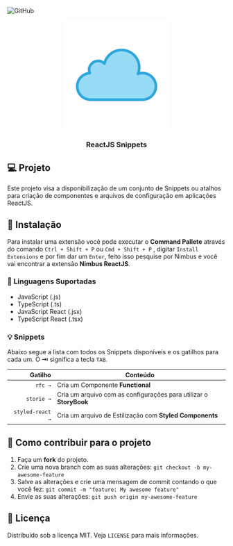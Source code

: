 ![GitHub](https://img.shields.io/github/license/dennerrondinely/nimbus-vscode-reactjs-snippets)


<p align="center">
  <a href="https://dennerrondinely.com">
    <img src="https://raw.githubusercontent.com/dennerrondinely/nimbus-vscode-reactjs-snippets/main/images/nimbus_logo.png" alt="Logo">
  </a>
  <h3 align="center">ReactJS Snippets</h3>
</p>

<!-- ABOUT THE PROJECT -->

## 💻 Projeto

Este projeto visa a disponibilização de um conjunto de Snippets ou atalhos para criação de componentes e arquivos de configuração em aplicações ReactJS.


## 🚀 Instalação

Para instalar uma extensão você pode executar o **Command Pallete** através do comando `Ctrl + Shift + P` ou `Cmd + Shift + P` , digitar `Install Extensions` e por fim dar um `Enter`, feito isso pesquise por Nimbus e você vai encontrar a extensão **Nimbus ReactJS**.

### 🎨 Linguagens Suportadas

- JavaScript (.js)
- TypeScript (.ts)
- JavaScript React (.jsx)
- TypeScript React (.tsx)

### 💡 Snippets

Abaixo segue a lista com todos os Snippets disponíveis e os gatilhos para cada um. O **⇥** significa a tecla `TAB`.

|                    Gatilho | Conteúdo                                                                      |
| -------------------------: | ----------------------------------------------------------------------------- |
|                    `rfc →` | Cria um Componente **Functional**                                             |
|                 `storie →` | Cria um arquivo com as configurações para utilizar o **StoryBook**            |
|           `styled-react →` | Cria um arquivo de Estilização com **Styled Components**                      |

<!-- CONTRIBUTING -->

## 🚧 Como contribuir para o projeto

1. Faça um **fork** do projeto.
2. Crie uma nova branch com as suas alterações: `git checkout -b my-awesome-feature`
3. Salve as alterações e crie uma mensagem de commit contando o que você fez: `git commit -m "feature: My awesome feature"`
4. Envie as suas alterações: `git push origin my-awesome-feature`


<!-- LICENSE -->

## 📓 Licença

Distribuído sob a licença MIT. Veja `LICENSE` para mais informações.
